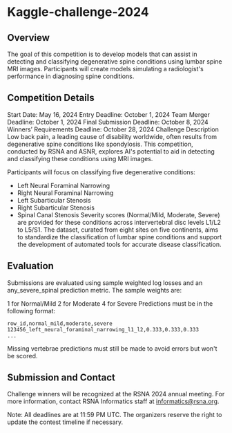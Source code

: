 # Kaggle-challenge-2024
## Overview

The goal of this competition is to develop models that can assist in detecting and classifying degenerative spine conditions using lumbar spine MRI images. Participants will create models simulating a radiologist's performance in diagnosing spine conditions.

## Competition Details
Start Date: May 16, 2024
Entry Deadline: October 1, 2024
Team Merger Deadline: October 1, 2024
Final Submission Deadline: October 8, 2024
Winners’ Requirements Deadline: October 28, 2024
Challenge Description
Low back pain, a leading cause of disability worldwide, often results from degenerative spine conditions like spondylosis. This competition, conducted by RSNA and ASNR, explores AI's potential to aid in detecting and classifying these conditions using MRI images.

Participants will focus on classifying five degenerative conditions:

* Left Neural Foraminal Narrowing
* Right Neural Foraminal Narrowing
* Left Subarticular Stenosis
* Right Subarticular Stenosis
* Spinal Canal Stenosis
Severity scores (Normal/Mild, Moderate, Severe) are provided for these conditions across intervertebral disc levels L1/L2 to L5/S1. The dataset, curated from eight sites on five continents, aims to standardize the classification of lumbar spine conditions and support the development of automated tools for accurate disease classification.

## Evaluation
Submissions are evaluated using sample weighted log losses and an any_severe_spinal prediction metric. The sample weights are:

1 for Normal/Mild
2 for Moderate
4 for Severe
Predictions must be in the following format:

```
row_id,normal_mild,moderate,severe
123456_left_neural_foraminal_narrowing_l1_l2,0.333,0.333,0.333
...
```

Missing vertebrae predictions must still be made to avoid errors but won't be scored.

## Submission and Contact
Challenge winners will be recognized at the RSNA 2024 annual meeting. For more information, contact RSNA Informatics staff at informatics@rsna.org.

Note: All deadlines are at 11:59 PM UTC. The organizers reserve the right to update the contest timeline if necessary.
